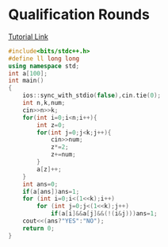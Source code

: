 # Qualification Rounds

[Tutorial Link](https://codeforces.com/problemset/problem/868/C)

```cpp
#include<bits/stdc++.h>
#define ll long long
using namespace std;
int a[100];
int main()
{
    ios::sync_with_stdio(false),cin.tie(0);
    int n,k,num;
    cin>>n>>k;
    for(int i=0;i<n;i++){
        int z=0;
        for(int j=0;j<k;j++){
            cin>>num;
            z*=2;
            z+=num;
        }
        a[z]++;
    }
    int ans=0;
    if(a[ans])ans=1;
    for (int i=0;i<(1<<k);i++)
		for (int j=0;j<(1<<k);j++)
			if(a[i]&&a[j]&&(!(i&j)))ans=1;
	cout<<(ans?"YES":"NO");
    return 0;
}
```
